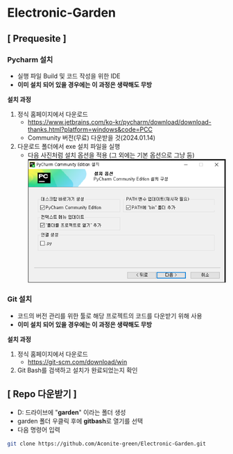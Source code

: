 # Electronic-Garden

## [ Prequesite ]

### Pycharm 설치

* 실행 파일 Build 및 코드 작성을 위한 IDE 
* **이미 설치 되어 있을 경우에는 이 과정은 생략해도 무방**

**설치 과정**
1. 정식 홈페이지에서 다운로드 
	* https://www.jetbrains.com/ko-kr/pycharm/download/download-thanks.html?platform=windows&code=PCC
	* Community 버전(무료) 다운받을 것(2024.01.14)
2. 다운로드 폴더에서 exe 설치 파일을 실행
	* 다음 사진처럼 설치 옵션을 적용 (그 외에는 기본 옵션으로 그냥 둠)
	 ![Pycharm 설치 이미지](./image/pycharm_image.png)



### Git 설치

* 코드의 버전 관리를 위한 툴로 해당 프로젝트의 코드를 다운받기 위해 사용
* **이미 설치 되어 있을 경우에는 이 과정은 생략해도 무방**

**설치 과정**
1. 정식 홈페이지에서 다운로드 
	*  https://git-scm.com/download/win
2. Git Bash를 검색하고 설치가 완료되었는지 확인

## [ Repo 다운받기 ]

* D: 드라이브에 "**garden**" 이라는 폴더 생성
* garden 폴더 우클릭 후에 **gitbash**로 열기를 선택
* 다음 명령어 입력

```bash
git clone https://github.com/Aconite-green/Electronic-Garden.git
```

